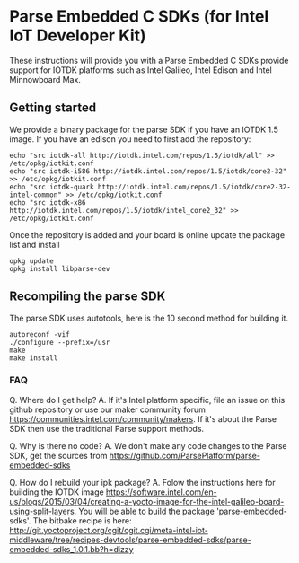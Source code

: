 Parse Embedded C SDKs (for Intel IoT Developer Kit)
===================================================

These instructions will provide you with a Parse Embedded C SDKs provide
support for IOTDK platforms such as Intel Galileo, Intel Edison and Intel
Minnowboard Max.

## Getting started

We provide a binary package for the parse SDK if you have an IOTDK 1.5 image.
If you have an edison you need to first add the repository:

~~~~~~~~~~~~~{.sh}
echo "src iotdk-all http://iotdk.intel.com/repos/1.5/iotdk/all" >> /etc/opkg/iotkit.conf
echo "src iotdk-i586 http://iotdk.intel.com/repos/1.5/iotdk/core2-32" >> /etc/opkg/iotkit.conf
echo "src iotdk-quark http://iotdk.intel.com/repos/1.5/iotdk/core2-32-intel-common" >> /etc/opkg/iotkit.conf
echo "src iotdk-x86 http://iotdk.intel.com/repos/1.5/iotdk/intel_core2_32" >> /etc/opkg/iotkit.conf
~~~~~~~~~~~~~

Once the repository is added and your board is online update the package list and install

~~~~~~~~~~~~~{.sh}
opkg update
opkg install libparse-dev
~~~~~~~~~~~~~

## Recompiling the parse SDK

The parse SDK uses autotools, here is the 10 second method for building it.

~~~~~~~~~~~~~{.sh}
autoreconf -vif
./configure --prefix=/usr
make
make install
~~~~~~~~~~~~~

### FAQ

Q. Where do I get help?
A. If it's Intel platform specific, file an issue on this github repository or
use our maker community forum https://communities.intel.com/community/makers.
If it's about the Parse SDK then use the traditional Parse support methods.

Q. Why is there no code?
A. We don't make any code changes to the Parse SDK, get the sources from
https://github.com/ParsePlatform/parse-embedded-sdks

Q. How do I rebuild your ipk package?
A. Folow the instructions here for building the IOTDK image
https://software.intel.com/en-us/blogs/2015/03/04/creating-a-yocto-image-for-the-intel-galileo-board-using-split-layers.
You will be able to build the package 'parse-embedded-sdks'. The bitbake recipe
is here:
http://git.yoctoproject.org/cgit/cgit.cgi/meta-intel-iot-middleware/tree/recipes-devtools/parse-embedded-sdks/parse-embedded-sdks_1.0.1.bb?h=dizzy

